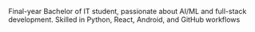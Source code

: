 Final-year Bachelor of IT student, passionate about AI/ML and full-stack development. Skilled in Python, React, Android, and GitHub workflows

